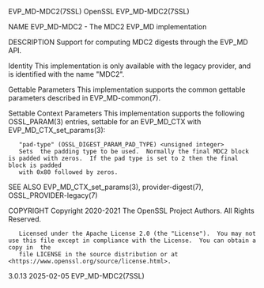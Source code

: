 EVP_MD-MDC2(7SSL)							    OpenSSL							     EVP_MD-MDC2(7SSL)

NAME
       EVP_MD-MDC2 - The MDC2 EVP_MD implementation

DESCRIPTION
       Support for computing MDC2 digests through the EVP_MD API.

   Identity
       This implementation is only available with the legacy provider, and is identified with the name "MDC2".

   Gettable Parameters
       This implementation supports the common gettable parameters described in EVP_MD-common(7).

   Settable Context Parameters
       This implementation supports the following OSSL_PARAM(3) entries, settable for an EVP_MD_CTX with EVP_MD_CTX_set_params(3):

       "pad-type" (OSSL_DIGEST_PARAM_PAD_TYPE) <unsigned integer>
	   Sets	 the padding type to be used.  Normally the final MDC2 block is padded with zeros.  If the pad type is set to 2 then the final block is padded
	   with 0x80 followed by zeros.

SEE ALSO
       EVP_MD_CTX_set_params(3), provider-digest(7), OSSL_PROVIDER-legacy(7)

COPYRIGHT
       Copyright 2020-2021 The OpenSSL Project Authors. All Rights Reserved.

       Licensed under the Apache License 2.0 (the "License").  You may not use this file except in compliance with the License.	 You can obtain a copy in  the
       file LICENSE in the source distribution or at <https://www.openssl.org/source/license.html>.

3.0.13									  2025-02-05							     EVP_MD-MDC2(7SSL)
